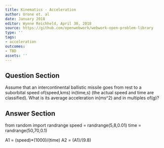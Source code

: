 ```yaml
---
title: Kinematics - Acceleration
author: Urone et. al
date: January 2018
editor: Wynne Reichheld, April 30, 2018
source: https://github.com/openwebwork/webwork-open-problem-library
type: ''
tags:
- acceleration
outcomes:
- TBD
assets: ''
---
```


## Question Section 

Assume that an intercontinental ballistic missile goes from rest to a suborbital speed of(speed,kms) in(time,s) (the actual speed and time are classified). What is its average acceleration in(ms^2) and in multiples of(g)?



## Answer Section

from random import randrange
speed = randrange(5,8,0.01)
time = randrange(50,70,0.1)

A1 = (speed)*(1000)/(time)
A2 = (A1)/(9.8)